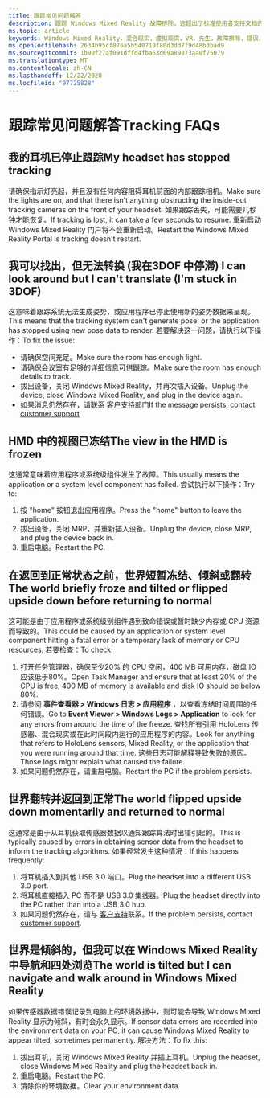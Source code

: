 ```yaml
---
title: 跟踪常见问题解答
description: 跟踪 Windows Mixed Reality 故障排除，这超出了标准使用者支持文档的范围。
ms.topic: article
keywords: Windows Mixed Reality，混合现实，虚拟现实，VR，先生，故障排除，错误，帮助，支持，跟踪
ms.openlocfilehash: 2634b95cf876a5b540710f80d3dd7f9d48b3bad9
ms.sourcegitcommit: 1b90f27af091dffd4fba63d69a89873aa0f75079
ms.translationtype: MT
ms.contentlocale: zh-CN
ms.lasthandoff: 12/22/2020
ms.locfileid: "97725828"
---
```

# <a name="tracking-faqs"></a><span data-ttu-id="f0f2f-104">跟踪常见问题解答</span><span class="sxs-lookup"><span data-stu-id="f0f2f-104">Tracking FAQs</span></span>

## <a name="my-headset-has-stopped-tracking"></a><span data-ttu-id="f0f2f-105">我的耳机已停止跟踪</span><span class="sxs-lookup"><span data-stu-id="f0f2f-105">My headset has stopped tracking</span></span>

<span data-ttu-id="f0f2f-106">请确保指示灯亮起，并且没有任何内容阻碍耳机前面的内部跟踪相机。</span><span class="sxs-lookup"><span data-stu-id="f0f2f-106">Make sure the lights are on, and that there isn't anything obstructing the inside-out tracking cameras on the front of your headset.</span></span> <span data-ttu-id="f0f2f-107">如果跟踪丢失，可能需要几秒钟才能恢复。</span><span class="sxs-lookup"><span data-stu-id="f0f2f-107">If tracking is lost, it can take a few seconds to resume.</span></span> <span data-ttu-id="f0f2f-108">重新启动 Windows Mixed Reality 门户将不会重新启动。</span><span class="sxs-lookup"><span data-stu-id="f0f2f-108">Restart the Windows Mixed Reality Portal is tracking doesn't restart.</span></span>

## <a name="i-can-look-around-but-i-cant-translate-im-stuck-in-3dof"></a><span data-ttu-id="f0f2f-109">我可以找出，但无法转换 (我在3DOF 中停滞) </span><span class="sxs-lookup"><span data-stu-id="f0f2f-109">I can look around but I can't translate (I'm stuck in 3DOF)</span></span>

<span data-ttu-id="f0f2f-110">这意味着跟踪系统无法生成姿势，或应用程序已停止使用新的姿势数据来呈现。</span><span class="sxs-lookup"><span data-stu-id="f0f2f-110">This means that the tracking system can't generate pose, or the application has stopped using new pose data to render.</span></span> <span data-ttu-id="f0f2f-111">若要解决这一问题，请执行以下操作：</span><span class="sxs-lookup"><span data-stu-id="f0f2f-111">To fix the issue:</span></span>

* <span data-ttu-id="f0f2f-112">请确保空间充足。</span><span class="sxs-lookup"><span data-stu-id="f0f2f-112">Make sure the room has enough light.</span></span>
* <span data-ttu-id="f0f2f-113">请确保会议室有足够的详细信息可供跟踪。</span><span class="sxs-lookup"><span data-stu-id="f0f2f-113">Make sure the room has enough details to track.</span></span>
* <span data-ttu-id="f0f2f-114">拔出设备，关闭 Windows Mixed Reality，并再次插入设备。</span><span class="sxs-lookup"><span data-stu-id="f0f2f-114">Unplug the device, close Windows Mixed Reality, and plug in the device again.</span></span>
* <span data-ttu-id="f0f2f-115">如果消息仍然存在，请联系 [客户支持部门](https://support.microsoft.com/)</span><span class="sxs-lookup"><span data-stu-id="f0f2f-115">If the message persists, contact [customer support](https://support.microsoft.com/)</span></span>

## <a name="the-view-in-the-hmd-is-frozen"></a><span data-ttu-id="f0f2f-116">HMD 中的视图已冻结</span><span class="sxs-lookup"><span data-stu-id="f0f2f-116">The view in the HMD is frozen</span></span>

<span data-ttu-id="f0f2f-117">这通常意味着应用程序或系统级组件发生了故障。</span><span class="sxs-lookup"><span data-stu-id="f0f2f-117">This usually means the application or a system level component has failed.</span></span> <span data-ttu-id="f0f2f-118">尝试执行以下操作：</span><span class="sxs-lookup"><span data-stu-id="f0f2f-118">Try to:</span></span>

1. <span data-ttu-id="f0f2f-119">按 "home" 按钮退出应用程序。</span><span class="sxs-lookup"><span data-stu-id="f0f2f-119">Press the "home" button to leave the application.</span></span>
2. <span data-ttu-id="f0f2f-120">拔出设备，关闭 MRP，并重新插入设备。</span><span class="sxs-lookup"><span data-stu-id="f0f2f-120">Unplug the device, close MRP, and plug the device back in.</span></span>
3. <span data-ttu-id="f0f2f-121">重启电脑。</span><span class="sxs-lookup"><span data-stu-id="f0f2f-121">Restart the PC.</span></span>

## <a name="the-world-briefly-froze-and-tilted-or-flipped-upside-down-before-returning-to-normal"></a><span data-ttu-id="f0f2f-122">在返回到正常状态之前，世界短暂冻结、倾斜或翻转</span><span class="sxs-lookup"><span data-stu-id="f0f2f-122">The world briefly froze and tilted or flipped upside down before returning to normal</span></span>

<span data-ttu-id="f0f2f-123">这可能是由于应用程序或系统级别组件遇到致命错误或暂时缺少内存或 CPU 资源而导致的。</span><span class="sxs-lookup"><span data-stu-id="f0f2f-123">This could be caused by an application or system level component hitting a fatal error or a temporary lack of memory or CPU resources.</span></span> <span data-ttu-id="f0f2f-124">若要检查：</span><span class="sxs-lookup"><span data-stu-id="f0f2f-124">To check:</span></span>

1. <span data-ttu-id="f0f2f-125">打开任务管理器，确保至少20% 的 CPU 空闲，400 MB 可用内存，磁盘 IO 应该低于80%。</span><span class="sxs-lookup"><span data-stu-id="f0f2f-125">Open Task Manager and ensure that at least 20% of the CPU is free, 400 MB of memory is available and disk IO should be below 80%.</span></span>
2. <span data-ttu-id="f0f2f-126">请参阅 **事件查看器 > Windows 日志 > 应用程序** ，以查看冻结时间周围的任何错误。</span><span class="sxs-lookup"><span data-stu-id="f0f2f-126">Go to **Event Viewer > Windows Logs > Application** to look for any errors from around the time of the freeze.</span></span> <span data-ttu-id="f0f2f-127">查找所有引用 HoloLens 传感器、混合现实或在此时间段内运行的应用程序的内容。</span><span class="sxs-lookup"><span data-stu-id="f0f2f-127">Look for anything that refers to HoloLens sensors, Mixed Reality, or the application that you were running around that time.</span></span> <span data-ttu-id="f0f2f-128">这些日志可能解释导致失败的原因。</span><span class="sxs-lookup"><span data-stu-id="f0f2f-128">Those logs might explain what caused the failure.</span></span>
3. <span data-ttu-id="f0f2f-129">如果问题仍然存在，请重启电脑。</span><span class="sxs-lookup"><span data-stu-id="f0f2f-129">Restart the PC if the problem persists.</span></span>

## <a name="the-world-flipped-upside-down-momentarily-and-returned-to-normal"></a><span data-ttu-id="f0f2f-130">世界翻转并返回到正常</span><span class="sxs-lookup"><span data-stu-id="f0f2f-130">The world flipped upside down momentarily and returned to normal</span></span>

<span data-ttu-id="f0f2f-131">这通常是由于从耳机获取传感器数据以通知跟踪算法时出错引起的。</span><span class="sxs-lookup"><span data-stu-id="f0f2f-131">This is typically caused by errors in obtaining sensor data from the headset to inform the tracking algorithms.</span></span> <span data-ttu-id="f0f2f-132">如果经常发生这种情况：</span><span class="sxs-lookup"><span data-stu-id="f0f2f-132">If this happens frequently:</span></span>

1. <span data-ttu-id="f0f2f-133">将耳机插入到其他 USB 3.0 端口。</span><span class="sxs-lookup"><span data-stu-id="f0f2f-133">Plug the headset into a different USB 3.0 port.</span></span>
2. <span data-ttu-id="f0f2f-134">将耳机直接插入 PC 而不是 USB 3.0 集线器。</span><span class="sxs-lookup"><span data-stu-id="f0f2f-134">Plug the headset directly into the PC rather than into a USB 3.0 hub.</span></span>
3. <span data-ttu-id="f0f2f-135">如果问题仍然存在，请与 [客户支持](https://support.microsoft.com/)联系。</span><span class="sxs-lookup"><span data-stu-id="f0f2f-135">If the problem persists, contact [customer support](https://support.microsoft.com/).</span></span>

## <a name="the-world-is-tilted-but-i-can-navigate-and-walk-around-in-windows-mixed-reality"></a><span data-ttu-id="f0f2f-136">世界是倾斜的，但我可以在 Windows Mixed Reality 中导航和四处浏览</span><span class="sxs-lookup"><span data-stu-id="f0f2f-136">The world is tilted but I can navigate and walk around in Windows Mixed Reality</span></span>

<span data-ttu-id="f0f2f-137">如果传感器数据错误记录到电脑上的环境数据中，则可能会导致 Windows Mixed Reality 显示为倾斜，有时会永久显示。</span><span class="sxs-lookup"><span data-stu-id="f0f2f-137">If sensor data errors are recorded into the environment data on your PC, it can cause Windows Mixed Reality to appear tilted, sometimes permanently.</span></span> <span data-ttu-id="f0f2f-138">解决方法：</span><span class="sxs-lookup"><span data-stu-id="f0f2f-138">To fix this:</span></span>

1. <span data-ttu-id="f0f2f-139">拔出耳机，关闭 Windows Mixed Reality 并插上耳机。</span><span class="sxs-lookup"><span data-stu-id="f0f2f-139">Unplug the headset, close Windows Mixed Reality and plug the headset back in.</span></span>
2. <span data-ttu-id="f0f2f-140">重启电脑。</span><span class="sxs-lookup"><span data-stu-id="f0f2f-140">Restart the PC.</span></span>
3. <span data-ttu-id="f0f2f-141">清除你的环境数据。</span><span class="sxs-lookup"><span data-stu-id="f0f2f-141">Clear your environment data.</span></span>